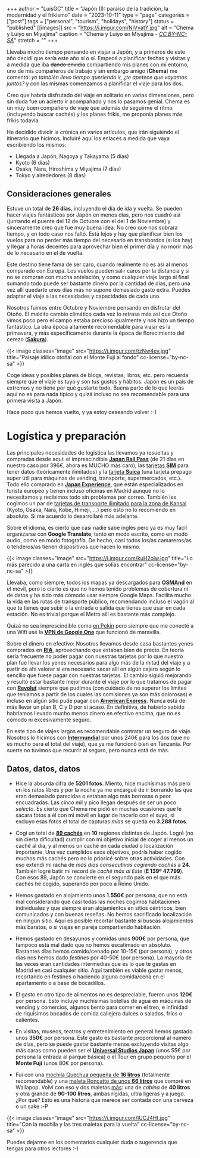 +++
author = "LuisGC"
title = "Japón (I): paraíso de la tradición, la modernidad y el frikismo"
date = "2023-10-11"
type = "page"
categories = ["post"]
tags = ["personal", "tourism", "holidays", "history"]
status = "published"
[[images]]
  src = "https://i.imgur.com/NIVvatY.jpg"
  alt = "Chema y Luiyo en Miyajima"
  caption = "Chema y Luiyo en Miyajima - <a href='http://creativecommons.org/licenses/by-nc-sa/3.0/'><i>CC BY-NC-SA</i></a>"
  stretch = ""
+++

Llevaba mucho tiempo pensando en viajar a Japón, y a primeros de este año decidí que sería este año sí o sí. Empecé a planificar fechas y visitas y a medida que iba ~~dando envidia~~ compartiendo mis planes con mi entorno, uno de mis compañeros de trabajo y sin embargo amigo (**Chema**) me comentó: _yo también llevo tiempo queriendo ir, ¿te apetece que vayamos juntos?_ y con las mismas comenzamos a planificar el viaje para los dos.

Creo que habría disfrutado del viaje en solitario en varias dimensiones, pero sin duda fue un acierto ir acompañado y nos lo pasamos genial. Chema es un muy buen compañero de viaje que además de seguirme el ritmo (incluyendo buscar cachés) y los planes frikis, me proponía planes más frikis todavía.

He decidido dividir la crónica en varios artículos, que irán siguiendo el itinerario que hicimos. Incluiré aquí los enlaces a medida que vaya escribiendo los mismos:
* Llegada a Japón, Nagoya y Takayama (5 días)
* Kyoto (6 días)
* Osaka, Nara, Hiroshima y Miyajima (7 días)
* Tokyo y alrededores (8 días)

## Consideraciones generales

Estuve un total de **26 días**, incluyendo el día de ida y vuelta. Se pueden hacer viajes fantásticos por Japón en menos días, pero nos cuadró así (juntando el puente del 12 de Octubre con el del 1 de Noviembre) y sinceramente creo que fue muy buena idea. No creo que nos sobrara tiempo, y en todo caso nos faltó. Está lejos y hay que planificar bien los vuelos para no perder más tiempo del necesario en transbordos (si los hay) y llegar a horas decentes para aprovechar bien el primer día y no morir más de lo necesario en el de vuelta.

Este destino tiene fama de ser caro, cuando realmente no es así al menos comparado con Europa. Los vuelos pueden salir caros por la distancia y si no se compran con mucha antelación, y como cualquier viaje largo al final sumando todo puede ser bastante dinero por la cantidad de días, pero una vez allí quedarte unos días más no supone demasiado gasto extra. Puedes adaptar el viaje a las necesidades y capacidades de cada uno.

Nosotros fuimos entre Octubre y Noviembre pensando en disfrutar del Otoño. El maldito cambio climático cada vez lo retrasa más así que Otoño vimos poco pero el campo estaba precioso igualmente y nos hizo un tiempo fantástico. La otra época altamente recomendable para viajar es la primavera, y más específicamente durante la época de florecimiento del cerezo ([**Sakura**](https://es.wikipedia.org/wiki/Sakura_(cerezo))).

{{< image classes="image" src="https://i.imgur.com/tzNw4ev.jpg" title="Paisaje idílico otoñal con el Monte Fuji al fondo" cc-license="by-nc-sa" >}}

Coge ideas y posibles planes de blogs, revistas, libros, etc. pero recuerda siempre que el viaje es tuyo y son tus gustos y hábitos. Japón es un país de extremos y no tiene por qué gustarte todo. Buena parte de lo que leerás aquí no es para nada típico y quizá incluso no sea recomendable para una primera visita a Japón.

Hace poco que hemos vuelto, y ya estoy deseando volver :-)

# Logística y preparación

Las principales necesidades de logística las llevamos ya resueltas y compradas desde aquí: el imprescindible [**Japan Rail Pass**](https://www.japan-experience.com/es/transporte/japan-rail-pass/nacional) (de 21 días en nuestro caso por 396€, ahora es MUCHO más caro), las [tarjetas **SIM**](https://www.japan-experience.com/es/conexion-a-internet/tarjeta-sim) para tener datos (teóricamente ilimitados) y la [tarjeta **Suica**](https://www.japan-experience.com/es/transporte/tarjeta-prepago/suica) (una tarjeta prepago super útil para máquinas de vending, transporte, supermercados, etc.). Todo ello comprado en [**Japan Experience**](https://www.japan-experience.com/es/), que están especializados en turista europeo y tienen incluso oficinas en Madrid aunque no lo necesitamos y recibimos todo sin problemas por correo. También les cogimos un par de [tarjetas de transporte ilimitado para la zona de Kansai](https://www.japan-experience.com/es/transporte/tarjeta-prepago/kyoto-nara-osaka-3-day-pass) (Kyoto, Osaka, Nara, Kobe, Himeji, ...) pero esto no lo recomiendo en absoluto. Si me acuerdo lo desarrollaré más adelante.

Sobre el idioma, es cierto que casi nadie sabe inglés pero ya es muy fácil organizarse con **Google Translate**, tanto en modo escrito, como en modo audio, como en modo fotografía. De hecho, casi todos los/as camareros/as o tenderos/as tienen dispositivos que hacen lo mismo.

{{< image classes="image" src="https://i.imgur.com/kuH2olw.jpg" title="Lo más parecido a una carta en inglés que solías encontrar" cc-license="by-nc-sa" >}}

Llevaba, como siempre, todos los mapas ya descargados para [**OSMAnd**](https://osmand.net/) en el móvil, pero lo cierto es que no hemos tenido problemas de cobertura ni de datos y ha sido más cómodo usar siempre Google Maps. Facilita mucho la vida en las rutas de transporte público, recomendando incluso el vagón al que te tienes que subir o la entrada o salida que tienes que usar en cada estación. No es trivial porque el Metro allí es bastante más complejo.

Quizá no sea imprescindible como [en Pekín](https://luiyo.net/blog/2019/09/pekin-guia-breve/) pero siempre que me conecté a una Wifi usé la [**VPN de Google One**](https://one.google.com/about/vpn) que funcionó de maravilla.

Sobre el dinero en efectivo: Nosotros llevamos desde casa bastantes yenes comprados en [**RIA**](https://www.riacurrencyexchange.es/), aprovechando que estaban bien de precio. En teoría sería frecuente no poder pagar con nuestras tarjetas por lo que nuestro plan fue llevar los yenes necesarios para algo más de la mitad del viaje y a partir de ahí valorar si era necesario sacar allí en algún cajero según lo sencillo que fuese pagar con nuestras tarjetas. El cambio siguió mejorando y resultó estar bastante mejor durante el viaje por lo que tratamos de pagar con [**Revolut**](https://www.revolut.com/es-ES/) siempre que pudimos (con cuidado de no superar los límites que teníamos a partir de los cuales las comisiones ya son más dolorosas) e incluso en algún sitio pude pagar con [**American Express**](https://www.americanexpress.com/es-es/). Nunca está de más llevar un plan B, C y D por si acaso. En definitiva, de haberlo sabido habríamos llevado mucho menos dinero en efectivo encima, que no es cómodo ni excesivamente seguro.

En este tipo de viajes largos es recomendable contratar un seguro de viaje. Nosotros lo hicimos con [**Intermundial**](https://www.intermundial.es/seguros-de-viaje/seguro-totaltravel) por unos 240€ para los dos (que no es mucho para el total del viaje), que ya me funcionó bien en Tanzania. Por suerte no tuvimos que recurrir al seguro, pero nunca está de más.

## Datos, datos, datos

* Hice la absurda cifra de **5201 fotos**. Miento, hice muchísimas más pero en los ratos libres y por la noche ya me encargué de ir borrando las que eran demasiado parecidas o estaban algo más borrosas o peor encuadradas. Las cinco mil y pico llegan después de ser un poco _selecto_. Es cierto que Chema me pidió en muchas ocasiones que le sacara fotos a él con mi móvil en lugar de hacerlo con el suyo, si excluyo esas fotos el total de capturas _mías_ se queda en **3.288 fotos**.

* Cogí un total de [**89 cachés**](https://www.geocaching.com/p/?guid=b78f2e04-cd1c-4199-820c-7ea3bb7fea20) en **10** regiones distintas de Japón. Logré (no sin cierta dificultad) cumplir con mi objetivo inicial de coger al menos un caché al día, y al menos un caché en cada ciudad o localización importante. Una vez cumplidos esos objetivos, podría haber cogido muchos más cachés pero no lo prioricé sobre otras actividades. Con eso extendí mi racha de _más días consecutivos cogiendo cachés_ a **24**. También logré batir mi record de _caché más al Este_ (**E 139º 47.799**). Con esos 89, Japón se convierte en el segundo país en el que más cachés he cogido, superando por poco a Reino Unido.

* Hemos gastado en alojamiento unos **1.550€** por persona, que no está mal considerando que casi todas las noches cogimos habitaciones individuales y que siempre eran alojamientos en sitios céntricos, bien comunicados y con buenas reseñas. No hemos sacrificado localización en ningún sitio. Aquí es posible recortar bastante si buscas alojamientos más baratos, o si viajas en pareja compartiendo habitación.

* Hemos gastado en desayunos y comidas unos **900€** por persona, que tampoco está mal dado que no hemos escatimado en absoluto. Bastantes días hemos comido/cenado por 10-15€ (por persona), y otros días nos hemos dado _festines_ por 40-50€ (por persona). La mayoría de las veces eran cantidades intermedias que es lo que te gastas en Madrid en casi cualquier sitio. Aquí también es viable gastar menos, recortando en festines o haciendo alguna comida/cena en el apartamento o a base de bocadillos.

* El gasto en otro tipo de alimentos no es despreciable, fueron unos **120€** por persona. Esto incluye muchísimas botellas de agua en máquinas de vending y comercios, algunos bento para comer en el tren, e infinidad de riquísimos bocados de comida callejera dulces o salados, fríos o calientes.

* En visitas, museos, teatros y entretenimiento en general hemos gastado unos **350€** por persona. Este gasto es bastante proporcional al número de días, pero se puede gastar bastante menos excluyendo visitas algo más caras como pueden ser el [**Universal Studios Japan**](https://www.usj.co.jp/web/en/us) (unos 55€ por persona la entrada al parque básica) o el Tour en grupo pequeño por el **Monte Fuji** (unos 80€ por persona).

* Fui con una [mochila Quechua pequeña de **16 litros**](https://www.decathlon.es/es/p/mochila-de-montana-y-senderismo-16l-quechua-nh-escape-500-equipaje-de-mano/_/R-p-334520?mc=8649496&c=GRIS) (totalmente recomendable) y una [maleta Roncatto de unos **66 litros**](https://www.modobyroncato.com/es/pp/4241822020/maleta-mediana--.html?prd=54358) que compré en Wallapop. Volví con eso y dos maletas <u>más</u>: una de _cabina_ de **40 litros** y otra grande de **90-100 litros**, ambas rígidas, ultra ligeras y a juego. ¿Por qué? Esto es una historia que merece ser contada con una cerveza o un sake :-P

{{< image classes="image" src="https://i.imgur.com/IUCJ4Ht.jpg" title="Con la mochila y las tres maletas para la vuelta" cc-license="by-nc-sa" >}}

Puedes dejarme en los comentarios cualquier duda o sugerencia que tengas para otros lectores :-)